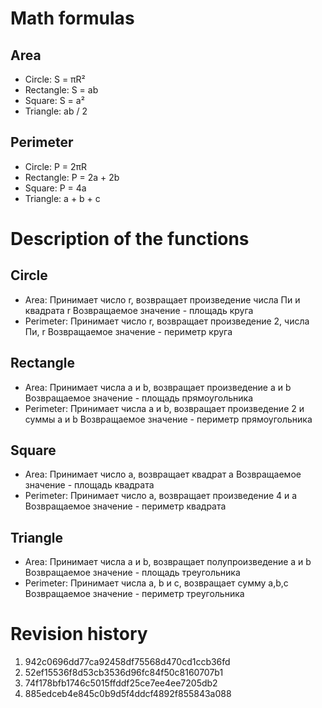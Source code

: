 # Math formulas
## Area
- Circle: S = πR²
- Rectangle: S = ab
- Square: S = a²
- Triangle: ab / 2

## Perimeter
- Circle: P = 2πR
- Rectangle: P = 2a + 2b
- Square: P = 4a
- Triangle: a + b + c


# Description of the functions
## Circle
- Area: Принимает число r, возвращает произведение числа Пи и квадрата r
Возвращаемое значение - площадь круга
- Perimeter: Принимает число r, возвращает произведение 2, числа Пи, r
Возвращаемое значение - периметр круга

## Rectangle
- Area: Принимает числа a и b, возвращает произведение a и b
Возвращаемое значение - площадь прямоугольника
- Perimeter: Принимает числа a и b, возвращает произведение 2 и суммы a и b
Возвращаемое значение - периметр прямоугольника

## Square
- Area: Принимает число a, возвращает квадрат a
Возвращаемое значение - площадь квадрата
- Perimeter: Принимает число a, возвращает произведение 4 и a
Возвращаемое значение - периметр квадрата

## Triangle
- Area: Принимает числа a и b, возвращает полупроизведение a и b
Возвращаемое значение - площадь треугольника
- Perimeter: Принимает числа a, b и c, возвращает сумму a,b,c
Возвращаемое значение - периметр треугольника


# Revision history
1. 942c0696dd77ca92458df75568d470cd1ccb36fd
2. 52ef15536f8d53cb3536d96fc84f50c8160707b1
3. 74f178bfb1746c5015ffddf25ce7ee4ee7205db2
4. 885edceb4e845c0b9d5f4ddcf4892f855843a088 